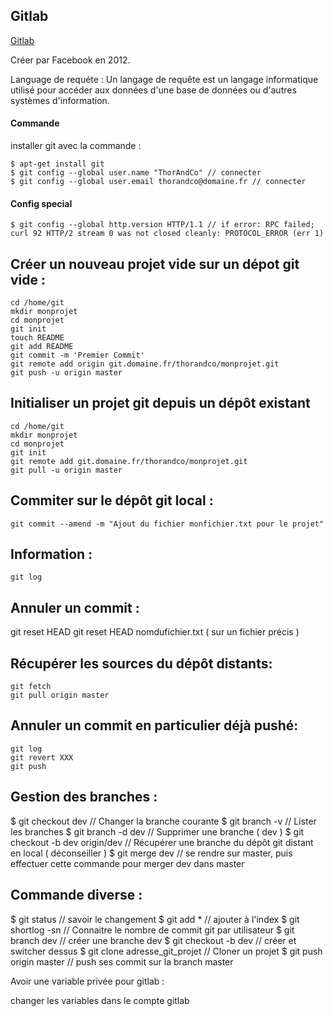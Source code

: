## Gitlab


[Gitlab](https://gitlab.com/)

Créer par Facebook en 2012.

Language de requéte :
Un langage de requête est un langage informatique utilisé pour accéder aux données d'une base de données ou d'autres systèmes d'information.

#### Commande

 installer git avec la commande :

    $ apt-get install git
    $ git config --global user.name "ThorAndCo" // connecter
    $ git config --global user.email thorandco@domaine.fr // connecter

#### Config special

    $ git config --global http.version HTTP/1.1 // if error: RPC failed; curl 92 HTTP/2 stream 0 was not closed cleanly: PROTOCOL_ERROR (err 1) 

## Créer un nouveau projet vide sur un dépot git vide :


    cd /home/git
    mkdir monprojet
    cd monprojet
    git init
    touch README
    git add README
    git commit -m 'Premier Commit'
    git remote add origin git.domaine.fr/thorandco/monprojet.git
    git push -u origin master

## Initialiser un projet git depuis un dépôt existant


    cd /home/git
    mkdir monprojet
    cd monprojet
    git init
    git remote add git.domaine.fr/thorandco/monprojet.git
    git pull -u origin master

## Commiter sur le dépôt git local :


    git commit --amend -m "Ajout du fichier monfichier.txt pour le projet"

## Information :


    git log

## Annuler un commit :


   git reset HEAD
   git reset HEAD nomdufichier.txt ( sur un fichier précis )

## Récupérer les sources du dépôt distants:


    git fetch
    git pull origin master

## Annuler un commit en particulier déjà pushé:


    git log
    git revert XXX
    git push

## Gestion des branches :


  $ git checkout dev // Changer la branche courante
  $ git branch -v // Lister les branches
  $ git branch -d dev // Supprimer une branche ( dev )
  $ git checkout -b dev origin/dev // Récupérer une branche du dépôt git distant en local ( déconseiller )
  $ git merge dev // se rendre sur master, puis effectuer cette commande pour merger dev dans master

## Commande diverse :


  $ git status // savoir le changement
  $ git add * // ajouter à l'index
  $ git shortlog -sn // Connaitre le nombre de commit git par utilisateur
  $ git branch dev // créer une branche dev
  $ git checkout -b dev // créer et switcher dessus
  $ git clone adresse_git_projet // Cloner un projet
  $ git push origin master // push ses commit sur la branch master



Avoir une variable privée pour gitlab :


 changer les variables dans le compte gitlab
